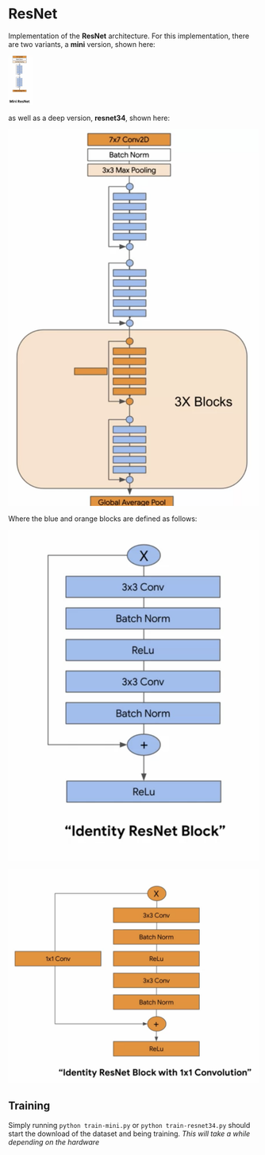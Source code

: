 # ResNet

Implementation of the **ResNet** architecture. For this implementation, there are two variants, a
__mini__ version, shown here:

<p>
    <img src="data/mini-resnet.png" height="100"/>
</p>

as well as a deep version, __resnet34__, shown here:

<p>
    <img src="data/resent-34-overview.png"/>
</p>

Where the blue and orange blocks are defined as follows:

<p>
    <img src="data/identity-block.png"/>
</p>

<p>
    <img src="data/idenity-block-with-residual.png"/>
</p>


## Training

Simply running `python train-mini.py` or `python train-resnet34.py` should start the download of the
dataset and being training. _This will take a while depending on the hardware_
